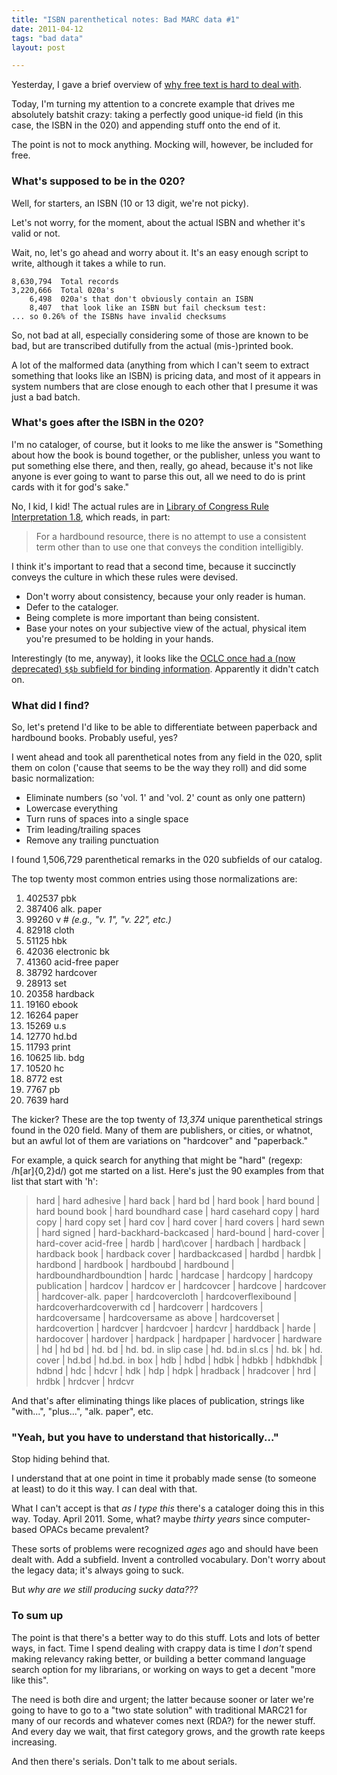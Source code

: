 ```yaml
---
title: "ISBN parenthetical notes: Bad MARC data #1"
date: 2011-04-12
tags: "bad data"
layout: post

---
```


Yesterday, I gave a brief overview of [why free text is hard to deal with](http://robotlibrarian.billdueber.com/why-programmers-hate-free-text-in-marc-records/).

Today, I'm turning my attention to a concrete example that drives me absolutely batshit crazy: taking a perfectly good unique-id field (in this case, the ISBN in the 020) and appending stuff onto the end of it.

The point is not to mock anything. Mocking will, however, be included for free.

### What's supposed to be in the 020?

Well, for starters, an ISBN (10 or 13 digit, we're not picky).

Let's not worry, for the moment, about the actual ISBN and whether it's valid or not.

Wait, no, let's go ahead and worry about it. It's an easy enough script to write, although it takes a while to run.

    8,630,794  Total records
    3,220,666  Total 020a's
        6,498  020a's that don't obviously contain an ISBN
        8,407  that look like an ISBN but fail checksum test:
    ... so 0.26% of the ISBNs have invalid checksums

So, not bad at all, especially considering some of those are known to be bad, but are transcribed dutifully from the actual (mis-)printed book.

A lot of the malformed data (anything from which I can't seem to extract something that looks like an ISBN) is pricing data, and most of it appears in system numbers that are close enough to each other that I presume it was just a bad batch.

### What's goes after the ISBN in the 020?

I'm no cataloger, of course, but it looks to me like the answer is "Something about how the book is bound together, or the publisher, unless you want to put something else there, and then, really, go ahead, because it's not like anyone is ever going to want to parse this out, all we need to do is print cards with it for god's sake."

No, I kid, I kid! The actual rules are in [Library of Congress Rule Interpretation 1.8](http://sites.google.com/site/opencatalogingrules/aacr2-chapter-1/1-8-standard-number-and-terms-of-availability-area), which reads, in part:

> For a hardbound resource, there is no attempt to use a consistent term other than to use one that conveys the condition intelligibly.

I think it's important to read that a second time, because it succinctly conveys the culture in which these rules were devised.

* Don't worry about consistency, because your only reader is human.
* Defer to the cataloger.
* Being complete is more important than being consistent.
* Base your notes on your subjective view of the actual, physical item you're presumed to be holding in your hands.

Interestingly (to me, anyway), it looks like the [OCLC once had a (now deprecated) `$$b` subfield for binding information](http://www.oclc.org/bibformats/en/0xx/020.shtm). Apparently it didn't catch on.

### What did I find?

So, let's pretend I'd like to be able to differentiate between paperback and hardbound books. Probably useful, yes?

I went ahead and took all parenthetical notes from any field in the 020, split them on colon ('cause that seems to be the way they roll) and did some basic normalization:

* Eliminate numbers (so 'vol. 1' and 'vol. 2' count as only one pattern)
* Lowercase everything
* Turn runs of spaces into a single space
* Trim leading/trailing spaces
* Remove any trailing punctuation

I found 1,506,729 parenthetical remarks in the 020 subfields of our catalog.

The top twenty most common entries using those normalizations are:

1. 402537 pbk
2. 387406 alk. paper
3.  99260 v  # _(e.g., "v. 1", "v. 22", etc.)_
4.  82918 cloth
5.  51125 hbk
6.  42036 electronic bk
7.  41360 acid-free paper
8.  38792 hardcover
9.  28913 set
10.  20358 hardback
11.  19160 ebook
12.  16264 paper
13.  15269 u.s
14.  12770 hd.bd
15.  11793 print
16.  10625 lib. bdg
17.  10520 hc
18.   8772 est
19.   7767 pb
20.   7639 hard

The kicker? These are the top twenty of _13,374_ unique parenthetical strings found in the 020 field. Many of them are publishers, or cities, or whatnot, but an awful lot of them are variations on "hardcover" and "paperback."

For example, a quick search for anything that might be "hard" (regexp: /h[ar]{0,2}d/) got me started on a list. Here's just the 90 examples from that list that start with 'h':

> hard \| hard adhesive \| hard back \| hard bd \| hard book \| hard bound \| hard bound book \| hard boundhard case \| hard casehard copy \| hard copy \| hard copy set \| hard cov \| hard cover \| hard covers \| hard sewn \| hard signed \| hard-backhard-backcased \| hard-bound \| hard-cover \| hard-cover acid-free \| hardb \| hard\cover \| hardbach \| hardback \| hardback book \| hardback cover \|  hardbackcased \| hardbd \| hardbk \| hardbond \| hardbook \| hardboubd \| hardbound \| hardboundhardboundtion \| hardc \| hardcase \| hardcopy \| hardcopy publication \| hardcov \| hardcov er \| hardcovcer \| hardcove \| hardcover \| hardcover-alk. paper \| hardcovercloth \| hardcoverflexibound \| hardcoverhardcoverwith cd \| hardcoverr \| hardcovers \| hardcoversame \| hardcoversame as above \| hardcoverset \| hardcovertion \| hardcver \| hardcvoer \| hardcvr \| harddback \| harde \| hardocover \| hardover \| hardpack \| hardpaper \| hardvocer \| hardware \| hd \| hd bd \| hd. bd \| hd. bd. in slip case \| hd. bd.in sl.cs \| hd. bk \| hd. cover \| hd.bd \| hd.bd. in box \| hdb \| hdbd \| hdbk \| hdbkb \| hdbkhdbk \| hdbnd \| hdc \| hdcvr \| hdk \| hdp \| hdpk \| hradback \| hradcover \| hrd \| hrdbk \| hrdcver \| hrdcvr

And that's after eliminating things like places of publication, strings like  "with...", "plus...", "alk. paper", etc.

### "Yeah, but you have to understand that historically..."

Stop hiding behind that.

I understand that at one point in time it probably made sense (to someone at least) to do it this way. I can deal with that.

What I can't accept is that _as I type this_ there's a cataloger doing this in this way. Today. April 2011. Some, what? maybe _thirty years_ since computer-based OPACs became prevalent?

These sorts of problems were recognized _ages_ ago and should have been dealt with. Add a subfield. Invent a controlled vocabulary. Don't worry about the legacy data; it's always going to suck.

But _why are we still producing sucky data???_

### To sum up

The point is that there's a better way to do this stuff. Lots and lots of better ways, in fact. Time I spend dealing with crappy data is time I _don't_ spend making relevancy raking better, or building a better command language search option for my librarians, or working on ways to get a decent "more like this".

The need is both dire and urgent; the latter because sooner or later we're going to have to go to a "two state solution" with traditional MARC21 for many of our records and whatever comes next (RDA?) for the newer stuff. And every day we wait, that first category grows, and the growth rate keeps increasing.

And then there's serials. Don't talk to me about serials.
